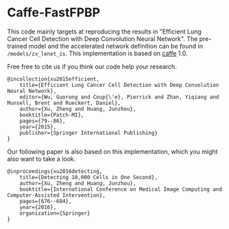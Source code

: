 # Caffe-FastFPBP

This code mainly targets at reproducing the results in "Efficient Lung Cancer Cell Detection with Deep Convolution Neural Network". The pre-trained model and the accelerated network definition can be found in `/models/zx_lenet_is`. This implementation is based on [caffe](http://caffe.berkeleyvision.org/) 1.0. 

Free free to cite us if you think our code help your research. 

```
@incollection{xu2015efficient,
	title={Efficient Lung Cancer Cell Detection with Deep Convolution Neural Network},
	editor={Wu, Guorong and Coup{\'e}, Pierrick and Zhan, Yiqiang and Munsell, Brent and Rueckert, Daniel},
	author={Xu, Zheng and Huang, Junzhou},
	booktitle={Patch-MI},
	pages={79--86},
	year={2015},
	publisher={Springer International Publishing}
}
```

Our following paper is also based on this implementation, which you might also want to take a look.

```
@inproceedings{xu2016detecting,
    title={Detecting 10,000 Cells in One Second},
    author={Xu, Zheng and Huang, Junzhou},
    booktitle={International Conference on Medical Image Computing and Computer-Assisted Intervention},
    pages={676--684},
    year={2016},
    organization={Springer}
}
```